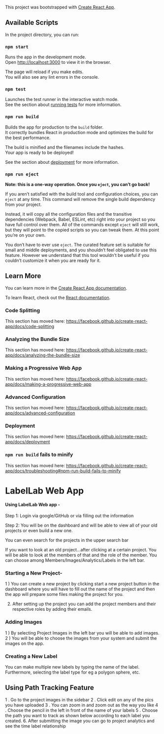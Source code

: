 This project was bootstrapped with [Create React App](https://github.com/facebook/create-react-app).

## Available Scripts

In the project directory, you can run:

### `npm start`

Runs the app in the development mode.<br>
Open [http://localhost:3000](http://localhost:3000) to view it in the browser.

The page will reload if you make edits.<br>
You will also see any lint errors in the console.

### `npm test`

Launches the test runner in the interactive watch mode.<br>
See the section about [running tests](https://facebook.github.io/create-react-app/docs/running-tests) for more information.

### `npm run build`

Builds the app for production to the `build` folder.<br>
It correctly bundles React in production mode and optimizes the build for the best performance.

The build is minified and the filenames include the hashes.<br>
Your app is ready to be deployed!

See the section about [deployment](https://facebook.github.io/create-react-app/docs/deployment) for more information.

### `npm run eject`

**Note: this is a one-way operation. Once you `eject`, you can’t go back!**

If you aren’t satisfied with the build tool and configuration choices, you can `eject` at any time. This command will remove the single build dependency from your project.

Instead, it will copy all the configuration files and the transitive dependencies (Webpack, Babel, ESLint, etc) right into your project so you have full control over them. All of the commands except `eject` will still work, but they will point to the copied scripts so you can tweak them. At this point you’re on your own.

You don’t have to ever use `eject`. The curated feature set is suitable for small and middle deployments, and you shouldn’t feel obligated to use this feature. However we understand that this tool wouldn’t be useful if you couldn’t customize it when you are ready for it.

## Learn More

You can learn more in the [Create React App documentation](https://facebook.github.io/create-react-app/docs/getting-started).

To learn React, check out the [React documentation](https://reactjs.org/).

### Code Splitting

This section has moved here: https://facebook.github.io/create-react-app/docs/code-splitting

### Analyzing the Bundle Size

This section has moved here: https://facebook.github.io/create-react-app/docs/analyzing-the-bundle-size

### Making a Progressive Web App

This section has moved here: https://facebook.github.io/create-react-app/docs/making-a-progressive-web-app

### Advanced Configuration

This section has moved here: https://facebook.github.io/create-react-app/docs/advanced-configuration

### Deployment

This section has moved here: https://facebook.github.io/create-react-app/docs/deployment

### `npm run build` fails to minify

This section has moved here: https://facebook.github.io/create-react-app/docs/troubleshooting#npm-run-build-fails-to-minify

# LabelLab Web App
#### Using LabelLab Web app - 
Step 1: Login via google/GitHub or via filling out the information

Step 2:  You will be on the dashboard and will be able to view all of your old projects or even build a new one.

You can even search for the projects in the upper search bar


If you want to look at an old project...after clicking at a certain project. You will be able to look at the members of that and the role of the member. You can choose among Members/Images/Analytics/Labels in the left bar. 

### Starting a New Project-

1 ) You can create a new project by clicking start a new project button in the dashboard where you will have to fill out the name of the project and then the app will prepare some files making the project for you.

2) After setting up the project you can add the project members and their respective roles by adding their emails.

### Adding Images

1 ) By selecting Project Images in the left bar you will be able to add images. 
2 ) You will be able to choose the images from your system and submit the images on the app.

### Creating a New Label

You can make multiple new labels by typing the name of the label. Furthermore, selecting the label type for eg a polygon sphere, etc.

## Using Path Tracking Feature

1 . Go to the project images in the sidebar
2 . Click edit on any of the pics you have uploaded
3 . You can zoom in and zoom out as the way you like 
4 . Choose the pencil in the left in front of the name of your labels
5 . Choose the path you want to track as shown below according to each label you created.
6. After submitting the image you can go to project analytics and see the time label relationship



